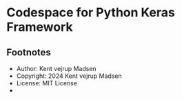 # Codespace for Python Keras Framework


## Footnotes
* Author: Kent vejrup Madsen
* Copyright: 2024 Kent vejrup Madsen
* License: MIT License
* 